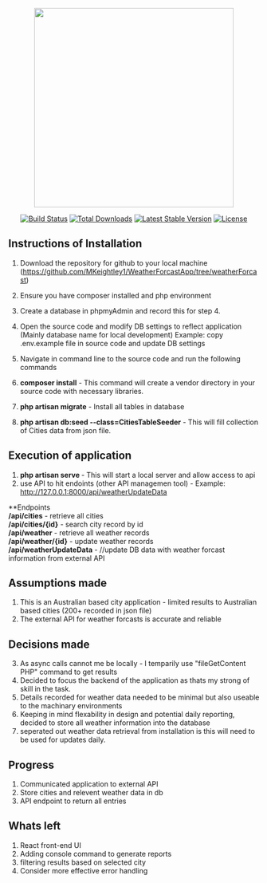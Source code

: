 <p align="center"><img src="https://res.cloudinary.com/dtfbvvkyp/image/upload/v1566331377/laravel-logolockup-cmyk-red.svg" width="400"></p>

<p align="center">
<a href="https://travis-ci.org/laravel/framework"><img src="https://travis-ci.org/laravel/framework.svg" alt="Build Status"></a>
<a href="https://packagist.org/packages/laravel/framework"><img src="https://poser.pugx.org/laravel/framework/d/total.svg" alt="Total Downloads"></a>
<a href="https://packagist.org/packages/laravel/framework"><img src="https://poser.pugx.org/laravel/framework/v/stable.svg" alt="Latest Stable Version"></a>
<a href="https://packagist.org/packages/laravel/framework"><img src="https://poser.pugx.org/laravel/framework/license.svg" alt="License"></a>
</p>

## Instructions of Installation

1. Download the repository for github to your local machine (https://github.com/MKeightley1/WeatherForcastApp/tree/weatherForcast)
2. Ensure you have composer installed and php environment
3. Create a database in phpmyAdmin and record this for step 4.
4. Open the source code and modify DB settings to reflect application (Mainly database name for local development)
Example: copy .env.example file in source code and update DB settings
5. Navigate in command line to the source code and run the following commands

6. <b>composer install</b> - This command will create a vendor directory in your source code with necessary libraries.
7. <b>php artisan migrate</b> - Install all tables in database
8. <b>php artisan db:seed --class=CitiesTableSeeder</b> - This will fill collection of Cities data from json file.

## Execution of application
1. <b>php artisan serve </b>  - This will start a local server and allow access to api
2. use API to hit endoints (other API managemen tool) - Example: http://127.0.0.1:8000/api/weatherUpdateData

**Endpoints
<br><b>/api/cities</b> - retrieve all cities
<br><b>/api/cities/{id}</b> - search city record by id
<br><b>/api/weather</b> - retrieve all weather records
<br><b>/api/weather/{id}</b> - update weather records
<br><b>/api/weatherUpdateData</b> - //update DB data with weather forcast information from external API

## Assumptions made
1. This is an Australian based city application - limited results to Australian based cities (200+ recorded in json file)
2. The external API for weather forcasts is accurate and reliable

## Decisions made
3. As async calls cannot me be locally - I temparily use "fileGetContent PHP" command to get results
4. Decided to focus the backend of the application as thats my strong of skill in the task.
5. Details recorded for weather data needed to be minimal but also useable to the machinary environments
6. Keeping in mind flexability in design and potential daily reporting, decided to store all weather information into the database
7. seperated out weather data retrieval from installation is this will need to be used for updates daily.

## Progress
1. Communicated application to external API
2. Store cities and relevent weather data in db
3. API endpoint to return all entries

## Whats left
1. React front-end UI
2. Adding console command to generate reports
3. filtering results based on selected city
4. Consider more effective error handling














